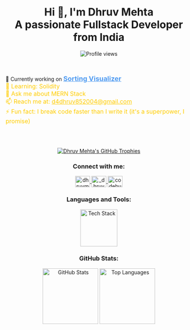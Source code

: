 <h1 align="center">Hi 👋, I'm Dhruv Mehta <br> A passionate Fullstack Developer from India</h1>


<div align="center">
  <img src="https://profile-counter.glitch.me/CodeBurnerrr/count.svg?" alt="Profile views" />
</div>
<br>
<br>

<p align="left">
  🔭 Currently working on 
  <a href="https://visualizealgo.vercel.app/" target="_blank" style="font-size: 18px; color: #4e9af1; font-weight: bold;">
    Sorting Visualizer
  </a>
  <br>
  <span style="font-size: 16px; color: #ffcc00;">🌱 Learning: Solidity</span><br>
  <span style="font-size: 16px; color: #ffcc00;">💬 Ask me about MERN Stack</span><br>
  <span style="font-size: 16px; color: #ffcc00;">📫 Reach me at: <a href="mailto:d4dhruv852004@gmail.com" style="color: #ffcc00;">d4dhruv852004@gmail.com</a></span><br>
  <span style="font-size: 16px; color: #ffcc00;">⚡ Fun fact: I break code faster than I write it (it's a superpower, I promise)</span>
</p>
<br>
<br>
<p align="center">
  <a href="https://github.com/ryo-ma/github-profile-trophy"><img src="https://github-profile-trophy.vercel.app/?username=codeburnerrr" alt="Dhruv Mehta's GitHub Trophies" /></a>
</p>

<h3 align="center">Connect with me:</h3>
<p align="center">
  <a href="https://linkedin.com/in/dhruvmehta85" target="blank">
    <img align="center" src="https://raw.githubusercontent.com/rahuldkjain/github-profile-readme-generator/master/src/images/icons/Social/linked-in-alt.svg" alt="dhruvmehta85" height="30" width="40" />
  </a>
  <a href="https://instagram.com/_dhruvmehta85" target="blank">
    <img align="center" src="https://raw.githubusercontent.com/rahuldkjain/github-profile-readme-generator/master/src/images/icons/Social/instagram.svg" alt="_dhruvmehta85" height="30" width="40" />
  </a>
  <a href="https://www.leetcode.com/codeburnerrr" target="blank">
    <img align="center" src="https://raw.githubusercontent.com/rahuldkjain/github-profile-readme-generator/master/src/images/icons/Social/leet-code.svg" alt="codeburnerrr" height="30" width="40" />
  </a>
</p>

<h3 align="center">Languages and Tools:</h3>
<p align="center" background-color="blue">
  <img src="https://skillicons.dev/icons?i=js,ts,python,react,django,express,nodejs,bootstrap,git,github,mongodb,postgresql,postman,redux,tailwindcss,vite" alt="Tech Stack" height="100" />
</p>

<h3 align="center">GitHub Stats:</h3>
<p align="center">
  <img src="https://github-readme-stats.vercel.app/api?username=CodeBurnerrr&hide_title=false&hide_rank=false&show_icons=true&include_all_commits=true&count_private=true&disable_animations=false&theme=dracula&locale=en&hide_border=false" height="150" alt="GitHub Stats" />
  <img src="https://github-readme-stats.vercel.app/api/top-langs?username=CodeBurnerrr&locale=en&hide_title=false&layout=compact&card_width=320&langs_count=5&theme=dracula&hide_border=false" height="150" alt="Top Languages" />
</p>



